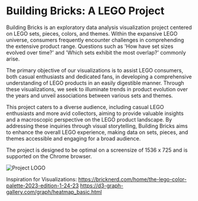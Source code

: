 # Building Bricks: A LEGO Project

Building Bricks is an exploratory data analysis visualization project centered on LEGO sets, pieces, colors, and themes. Within the expansive LEGO universe, consumers frequently encounter challenges in comprehending the extensive product range. Questions such as 'How have set sizes evolved over time?' and 'Which sets exhibit the most overlap?' commonly arise.

The primary objective of our visualizations is to assist LEGO consumers, both casual enthusiasts and dedicated fans, in developing a comprehensive understanding of LEGO products in an easily digestible manner. Through these visualizations, we seek to illuminate trends in product evolution over the years and unveil associations between various sets and themes.

This project caters to a diverse audience, including casual LEGO enthusiasts and more avid collectors, aiming to provide valuable insights and a macroscopic perspective on the LEGO product landscape. By addressing these inquiries through visual storytelling, Building Bricks aims to enhance the overall LEGO experience, making data on sets, pieces, and themes accessible and engaging for a broad audience.

The project is designed to be optimal on a screensize of 1536 x 725 and is supported on the Chrome browser. 

![Project LOGO](https://github.students.cs.ubc.ca/CPSC447-2023W-T1/g10/blob/main/data/project_image.png?raw=true)

Inspiration for Visualizations:
https://bricknerd.com/home/the-lego-color-palette-2023-edition-1-24-23
https://d3-graph-gallery.com/graph/heatmap_basic.html 